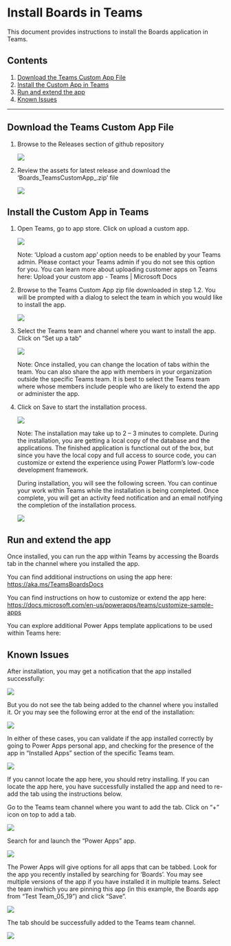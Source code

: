 # Install Boards in Teams

This document provides instructions to install the Boards application in Teams. 


## Contents 

1. [Download the Teams Custom App File](#p1)
1. [Install the Custom App in Teams](#p2)
1. [Run and extend the app](#p3)
1. [Known Issues](#p3)
---

## Download the Teams Custom App File<a name="p1"></a>

1. Browse to the Releases section of github repository 

   ![](01.jpg)

1. Review the assets for latest release and download the ‘Boards_TeamsCustomApp_<Version>.zip’
file

   ![](02.jpg)

## Install the Custom App in Teams<a name="p2"></a>

1. Open Teams, go to app store. Click on upload a custom app. 

   ![](03.jpg)

   Note: ‘Upload a custom app’ option needs to be enabled by your Teams admin. Please contact your Teams admin if you do not see this option for you. You can learn more about uploading customer apps on Teams here: Upload your custom app - Teams | Microsoft Docs

1. Browse to the Teams Custom App zip file downloaded in step 1.2. You will be prompted with a dialog to select the team in which you would like to install the app. 

   ![](04.jpg)

1. Select the Teams team and channel where you want to install the app. Click on “Set up a tab” 

   ![](05.jpg)

   Note: Once installed, you can change the location of tabs within the team. You can also share the app with members in your organization outside the specific Teams team. It is best to select the Teams team where whose members include people who are likely to extend the app or administer the app.


1. Click on Save to start the installation process. 

   ![](06.jpg)

   Note: The installation may take up to 2 – 3 minutes to complete. During the installation, you are getting a local copy of the database and the applications. The finished application is functional out of the box, but since you have the local copy and full access to source code, you can customize or extend the experience using Power Platform’s low-code development framework.

   During installation, you will see the following screen. You can continue your work within Teams while the installation is being completed. Once complete, you will get an activity feed notification and an email notifying the completion of the installation process.

   ![](07.jpg)

## Run and extend the app<a name="p3"></a>

Once installed, you can run the app within Teams by accessing the Boards tab in the channel where you installed the app. 

You can find additional instructions on using the app here: https://aka.ms/TeamsBoardsDocs

You can find instructions on how to customize or extend the app here: https://docs.microsoft.com/en-us/powerapps/teams/customize-sample-apps

You can explore additional Power Apps template applications to be used within Teams here:


## Known Issues<a name="p4"></a>

   After installation, you may get a notification that the app installed successfully:

   ![](08.jpg)

   But you do not see the tab being added to the channel where you installed it.
   Or you may see the following error at the end of the installation:

   ![](09.jpg)

   In either of these cases, you can validate if the app installed correctly by going to Power Apps personal
   app, and checking for the presence of the app in “Installed Apps” section of the specific Teams team.

   ![](10.jpg)

   If you cannot locate the app here, you should retry installing.
   If you can locate the app here, you have successfully installed the app and need to re-add the tab using the instructions below.

   Go to the Teams team channel where you want to add the tab. Click on “+” icon on top to add a tab.

   ![](11.jpg)

   Search for and launch the “Power Apps” app.

   ![](12.jpg)

   The Power Apps will give options for all apps that can be tabbed. Look for the app you recently installed by searching for ‘Boards’.
   You may see multiple versions of the app if you have installed it in multiple teams. Select the team inwhich you are pinning this app (in this example, the Boards app from “Test Team_05_19”) and click “Save”.

   ![](13.jpg)

   The tab should be successfully added to the Teams team channel.

   ![](14.jpg)
